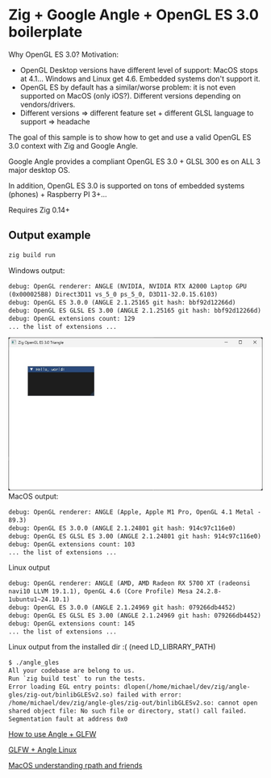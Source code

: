 # Zig + Google Angle + OpenGL ES 3.0 boilerplate

Why OpenGL ES 3.0? Motivation:
- OpenGL Desktop versions have different level of support: MacOS stops at 4.1... Windows and Linux get 4.6. Embedded systems don't support it.
- OpenGL ES by default has a similar/worse problem: it is not even supported on MacOS (only iOS?). Different versions depending on vendors/drivers.
- Different versions => different feature set + different GLSL language to support => headache

The goal of this sample is to show how to get and use a valid OpenGL ES 3.0 context with Zig and Google Angle.

Google Angle provides a compliant OpenGL ES 3.0 + GLSL 300 es on ALL 3 major desktop OS.

In addition, OpenGL ES 3.0 is supported on tons of embedded systems (phones) + Raspberry PI 3+...

Requires Zig 0.14+

## Output example

```bash
zig build run
```

Windows output:
```
debug: OpenGL renderer: ANGLE (NVIDIA, NVIDIA RTX A2000 Laptop GPU (0x000025B8) Direct3D11 vs_5_0 ps_5_0, D3D11-32.0.15.6103)
debug: OpenGL ES 3.0.0 (ANGLE 2.1.25165 git hash: bbf92d12266d)
debug: OpenGL ES GLSL ES 3.00 (ANGLE 2.1.25165 git hash: bbf92d12266d)
debug: OpenGL extensions count: 129
... the list of extensions ...
```
![Windows screenshot](img/screenshot_windows.jpg)
MacOS output:
```
debug: OpenGL renderer: ANGLE (Apple, Apple M1 Pro, OpenGL 4.1 Metal - 89.3)
debug: OpenGL ES 3.0.0 (ANGLE 2.1.24801 git hash: 914c97c116e0)
debug: OpenGL ES GLSL ES 3.00 (ANGLE 2.1.24801 git hash: 914c97c116e0)
debug: OpenGL extensions count: 103
... the list of extensions ...
```

Linux output
```
debug: OpenGL renderer: ANGLE (AMD, AMD Radeon RX 5700 XT (radeonsi navi10 LLVM 19.1.1), OpenGL 4.6 (Core Profile) Mesa 24.2.8-1ubuntu1~24.10.1)
debug: OpenGL ES 3.0.0 (ANGLE 2.1.24969 git hash: 079266db4452)
debug: OpenGL ES GLSL ES 3.00 (ANGLE 2.1.24969 git hash: 079266db4452)
debug: OpenGL extensions count: 145
... the list of extensions ...
```

Linux output from the installed dir :( (need LD_LIBRARY_PATH)
```
$ ./angle_gles 
All your codebase are belong to us.
Run `zig build test` to run the tests.
Error loading EGL entry points: dlopen(/home/michael/dev/zig/angle-gles/zig-out/binlibGLESv2.so) failed with error: /home/michael/dev/zig/angle-gles/zig-out/binlibGLESv2.so: cannot open shared object file: No such file or directory, stat() call failed.
Segmentation fault at address 0x0

```

[How to use Angle + GLFW](https://discourse.glfw.org/t/how-to-use-angle-glfw/2429/7)

[GLFW + Angle Linux](https://discourse.glfw.org/t/glfw-with-angle-egl-on-linux/2402/4)

[MacOS understanding rpath and friends](https://itwenty.me/posts/01-understanding-rpath/)